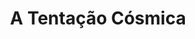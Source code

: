---
Numero: 24
title: A Tentação Cósmica
Autor: Roger Sorez
Co-autor: 
Ano-de-Publicacao: 1955
Titulo-original: La Tentacion Cosmique
Tradutor: A Maldonado Domingues
Co-tradutor: 
Ano-de-edicao: 1954
alias: Roger-Sorez
Autor2-alias: 
Tradutor1-alias: A-Maldonado-Domingues
Tradutor2-alias: 
Titulo-link: 24-A-Tentacao-Cosmica
Capa: Cândido Costa Pinto
pags: 249
Capa-link: Candido-Costa-Pinto
---